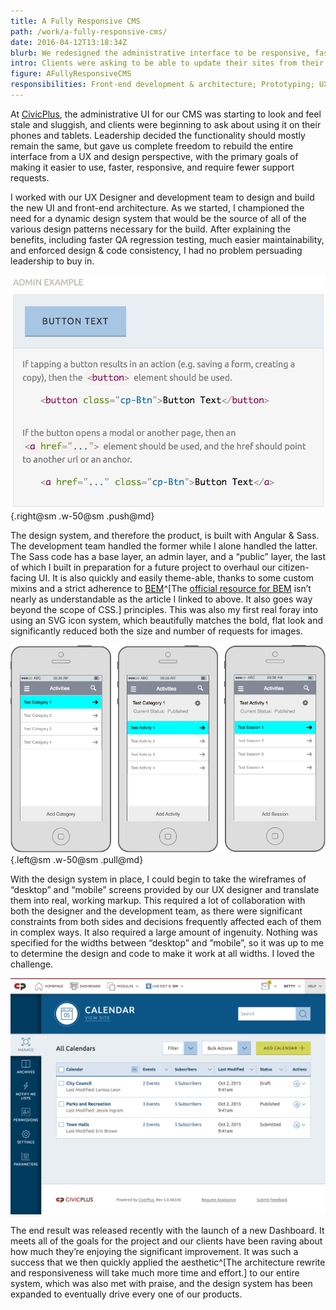 ```yaml
---
title: A Fully Responsive CMS
path: /work/a-fully-responsive-cms/
date: 2016-04-12T13:18:34Z
blurb: We redesigned the administrative interface to be responsive, faster in every way, and easier to use and maintain.
intro: Clients were asking to be able to update their sites from their phones, so we figured out how to make the entire CMS responsive, while maintaining full functionality.
figure: AFullyResponsiveCMS
responsibilities: Front-end development & architecture; Prototyping; UX testing & design
---
```


At [CivicPlus](http://civicplus.com), the administrative UI for our CMS was starting to look and feel stale and sluggish, and clients were beginning to ask about using it on their phones and tablets. Leadership decided the functionality should mostly remain the same, but gave us complete freedom to rebuild the entire interface from a UX and design perspective, with the primary goals of making it easier to use, faster, responsive, and require fewer support requests.

I worked with our UX Designer and development team to design and build the new UI and front-end architecture. As we started, I championed the need for a dynamic design system that would be the source of all of the various design patterns necessary for the build. After explaining the benefits, including faster QA regression testing, much easier maintainability, and enforced design &amp; code consistency, I had no problem persuading leadership to buy in.

![Excerpt of Button section of the style guide](./StyleGuideButton.png) {.right@sm .w-50@sm .push@md}

The design system, and therefore the product, is built with Angular & Sass. The development team handled the former while I alone handled the latter. The Sass code has a base layer, an admin layer, and a “public” layer, the last of which I built in preparation for a future project to overhaul our citizen-facing UI. It is also quickly and easily theme-able, thanks to some custom mixins and a strict adherence to [<abbr title="Block Element Modifier">BEM</abbr>](http://csswizardry.com/2013/01/mindbemding-getting-your-head-round-bem-syntax/)^[The [official resource for BEM](https://en.bem.info/) isn’t nearly as understandable as the article I linked to above. It also goes way beyond the scope of CSS.] principles. This was also my first real foray into using an SVG icon system, which beautifully matches the bold, flat look and significantly reduced both the size and number of requests for images.

![Mobile wireframe](./MobileWireframe.png) {.left@sm .w-50@sm .pull@md}

With the design system in place, I could begin to take the wireframes of “desktop” and “mobile” screens provided by our UX designer and translate them into real, working markup. This required a lot of collaboration with both the designer and the development team, as there were significant constraints from both sides and decisions frequently affected each of them in complex ways. It also required a large amount of ingenuity. Nothing was specified for the widths between “desktop” and ”mobile”, so it was up to me to determine the design and code to make it work at all widths. I loved the challenge.

![Calendar desktop](./CalendarDesktop.png)

The end result was released recently with the launch of a new Dashboard. It meets all of the goals for the project and our clients have been raving about how much they’re enjoying the significant improvement. It was such a success that we then quickly applied the aesthetic^[The architecture rewrite and responsiveness will take much more time and effort.] to our entire system, which was also met with praise, and the design system has been expanded to eventually drive every one of our products.

